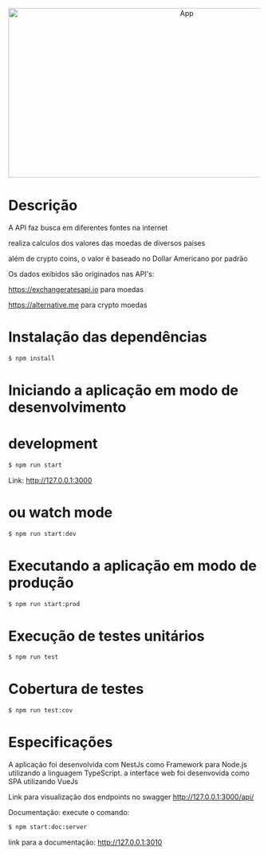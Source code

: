 <p align="center">
  <img src="/images/app.png" width="700" height="340" alt="App" /></a>
</p>








# Descrição

A API faz busca em diferentes fontes na internet

realiza calculos dos valores das moedas de diversos países

além de crypto coins, o valor é baseado no Dollar Americano por padrão


Os dados exibidos são originados nas API's:

https://exchangeratesapi.io
para moedas

https://alternative.me
para crypto moedas


# Instalação das dependências
```bash
$ npm install
```

# Iniciando a aplicação em modo de desenvolvimento

# development
```bash
$ npm run start
```
Link: http://127.0.0.1:3000

# ou watch mode
```bash
$ npm run start:dev
```

# Executando a aplicação em modo de produção
```bash
$ npm run start:prod
```

# Execução de testes unitários
```bash
$ npm run test
```
# Cobertura de testes
```bash
$ npm run test:cov
```

# Especificações
 A aplicação foi desenvolvida com NestJs como Framework para Node.js
utilizando a linguagem TypeScript.
a interface web foi desenvovida como SPA utilizando VueJs

Link para visualização dos endpoints no swagger
http://127.0.0.1:3000/api/

Documentação:
execute o comando:
```bash
$ npm start:doc:server
```
link para a documentação: http://127.0.0.1:3010
